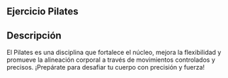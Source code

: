 ## Ejercicio Pilates

## Descripción
El Pilates es una disciplina que fortalece el núcleo, mejora la flexibilidad y promueve la alineación corporal a través de movimientos controlados y precisos. ¡Prepárate para desafiar tu cuerpo con precisión y fuerza!
